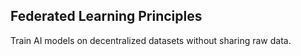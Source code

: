 ## Federated Learning Principles
Train AI models on decentralized datasets without sharing raw data.
